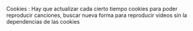 Cookies : Hay que actualizar cada cierto tiempo cookies para poder reproducir canciones, buscar nueva forma para reproducir videos sin la dependencias de las cookies
